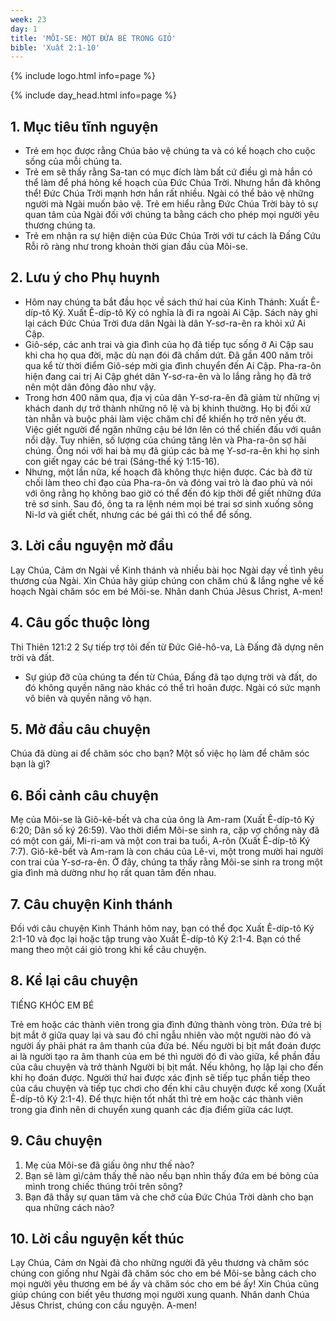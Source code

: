 ```yaml
---
week: 23
day: 1
title: 'MÔI-SE: MỘT ĐỨA BÉ TRONG GIỎ'
bible: 'Xuất 2:1-10'
---
```



{% include logo.html info=page %}

{% include day_head.html info=page %}

## 1. Mục tiêu tĩnh nguyện
- Trẻ em học được rằng Chúa bảo vệ chúng ta và có kế hoạch cho cuộc sống của mỗi chúng ta.
- Trẻ em sẽ thấy rằng Sa-tan có mục đích làm bất cứ điều gì mà hắn có thể làm để phá hỏng kế hoạch của Đức Chúa Trời. Nhưng hắn đã không thể! Đức Chúa Trời mạnh hơn hắn rất nhiều. Ngài có thể bảo vệ những người mà Ngài muốn bảo vệ. Trẻ em hiểu rằng Đức Chúa Trời bày tỏ sự quan tâm của Ngài đối với chúng ta bằng cách cho phép mọi người yêu thương chúng ta.
- Trẻ em nhận ra sự hiện diện của Đức Chúa Trời với tư cách là Đấng Cứu Rỗi rõ ràng như trong khoản thời gian đầu của Môi-se.

## 2. Lưu ý cho Phụ huynh
- Hôm nay chúng ta bắt đầu học về sách thứ hai của Kinh Thánh: Xuất Ê-díp-tô Ký. Xuất Ê-díp-tô Ký có nghĩa là đi ra ngoài Ai Cập. Sách này ghi lại cách Đức Chúa Trời đưa dân Ngài là dân Y-sơ-ra-ên ra khỏi xứ Ai Cập.
- Giô-sép, các anh trai và gia đình của họ đã tiếp tục sống ở Ai Cập sau khi cha họ qua đời, mặc dù nạn đói đã chấm dứt. Đã gần 400 năm trôi qua kể từ thời điểm Giô-sép mời gia đình chuyển đến Ai Cập. Pha-ra-ôn hiện đang cai trị Ai Cập ghét dân Y-sơ-ra-ên và lo lắng rằng họ đã trở nên một dân đông đảo như vậy.
- Trong hơn 400 năm qua, địa vị của dân Y-sơ-ra-ên đã giảm từ những vị khách danh dự trở thành những nô lệ và bị khinh thường. Họ bị đối xử tàn nhẫn và buộc phải làm việc chăm chỉ để khiến họ trở nên yếu ớt. Việc giết người để ngăn những cậu bé lớn lên có thể chiến đấu với quân nổi dậy. Tuy nhiên, số lượng của chúng tăng lên và Pha-ra-ôn sợ hãi chúng. Ông nói với hai bà mụ đã giúp các bà mẹ Y-sơ-ra-ên khi họ sinh con giết ngay các bé trai (Sáng-thế ký 1:15-16).
- Nhưng, một lần nữa, kế hoạch đã không thực hiện được. Các bà đỡ từ chối làm theo chỉ đạo của Pha-ra-ôn và đóng vai trò là đao phủ và nói với ông rằng họ không bao giờ có thể đến đó kịp thời để giết những đứa trẻ sơ sinh. Sau đó, ông ta ra lệnh ném mọi bé trai sơ sinh xuống sông Ni-lơ và giết chết, nhưng các bé gái thì có thể để sống.

## 3. Lời cầu nguyện mở đầu
Lạy Chúa, Cảm ơn Ngài về Kinh thánh và nhiều bài học Ngài dạy về tình yêu thương của Ngài. Xin Chúa hãy giúp chúng con chăm chú & lắng nghe về kế hoạch Ngài chăm sóc em bé Môi-se. Nhân danh Chúa Jêsus Christ, A-men!


## 4. Câu gốc thuộc lòng
Thi Thiên 121:2
2 Sự tiếp trợ tôi đến từ Đức Giê-hô-va, Là Đấng đã dựng nên trời và đất.

- Sự giúp đỡ của chúng ta đến từ Chúa, Đấng đã tạo dựng trời và đất, do đó không quyền năng nào khác có thể trì hoãn được. Ngài có sức mạnh vô biên và quyền năng vô hạn.

## 5. Mở đầu câu chuyện
Chúa đã dùng ai để chăm sóc cho bạn?
Một số việc họ làm để chăm sóc bạn là gì?

## 6. Bối cảnh câu chuyện
Mẹ của Môi-se là Giô-kê-bết và cha của ông là Am-ram (Xuất Ê-díp-tô Ký 6:20; Dân số ký 26:59). Vào thời điểm Môi-se sinh ra, cặp vợ chồng này đã có một con gái, Mi-ri-am và một con trai ba tuổi, A-rôn (Xuất Ê-díp-tô Ký 7:7). Giô-kê-bết và Am-ram là con cháu của Lê-vi, một trong mười hai người con trai của Y-sơ-ra-ên. Ở đây, chúng ta thấy rằng Môi-se sinh ra trong một gia đình mà dường như họ rất quan tâm đến nhau.

## 7. Câu chuyện Kinh thánh
Đối với câu chuyện Kinh Thánh hôm nay, bạn có thể đọc Xuất Ê-díp-tô Ký 2:1-10 và đọc lại hoặc tập trung vào Xuất Ê-díp-tô Ký 2:1-4. Bạn có thể mang theo một cái giỏ trong khi kể câu chuyện.

## 8. Kể lại câu chuyện
TIẾNG KHÓC EM BÉ

Trẻ em hoặc các thành viên trong gia đình đứng thành vòng tròn. Đứa trẻ bị bịt mắt ở giữa quay lại và sau đó chỉ ngẫu nhiên vào một người nào đó và người ấy phải phát ra âm thanh của đứa bé. Nếu người bị bịt mắt đoán được ai là người tạo ra âm thanh của em bé thì người đó đi vào giữa, kể phần đầu của câu chuyện và trở thành Người bị bịt mắt. Nếu không, họ lặp lại cho đến khi họ đoán được. Người thứ hai được xác định sẽ tiếp tục phần tiếp theo của câu chuyện và tiếp tục chơi cho đến khi câu chuyện được kể xong (Xuất Ê-díp-tô Ký 2:1-4). Để thực hiện tốt nhất thì trẻ em hoặc các thành viên trong gia đình nên di chuyển xung quanh các địa điểm giữa các lượt.

## 9. Câu chuyện
1. Mẹ của Môi-se đã giấu ông như thế nào?
2. Bạn sẽ làm gì/cảm thấy thế nào nếu bạn nhìn thấy đứa em bé bỏng của mình trong chiếc thúng trôi trên sông?
3. Bạn đã thấy sự quan tâm và che chở của Đức Chúa Trời dành cho bạn qua những cách nào?

## 10. Lời cầu nguyện kết thúc
 Lạy Chúa, Cảm ơn Ngài đã cho những người đã yêu thương và chăm sóc chúng con giống như Ngài đã chăm sóc cho em bé Môi-se bằng cách cho mọi người yêu thương em bé ấy và chăm sóc cho em bé ấy! Xin Chúa cũng giúp chúng con biết yêu thương mọi người xung quanh. Nhân danh Chúa Jêsus Christ, chúng con cầu nguyện. A-men!
